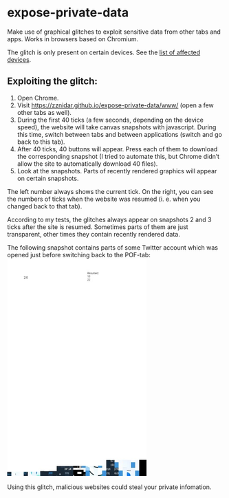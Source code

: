 # expose-private-data
Make use of graphical glitches to exploit sensitive data from other tabs and apps. Works in browsers based on Chromium.

The glitch is only present on certain devices. See the [list of affected devices](https://raw.githubusercontent.com/zznidar/expose-private-data/master/affected-devices).

## Exploiting the glitch:
1.	 Open Chrome.
2.	 Visit https://zznidar.github.io/expose-private-data/www/ (open a few other tabs as well).
3.	 During the first 40 ticks (a few seconds, depending on the device speed), the website will take canvas snapshots with javascript. During this time, switch between tabs and between applications (switch and go back to this tab).
4.	 After 40 ticks, 40 buttons will appear. Press each of them to download the corresponding snapshot (I tried to automate this, but Chrome didn’t allow the site to automatically download 40 files).
5.	 Look at the snapshots. Parts of recently rendered graphics will appear on certain snapshots.


The left number always shows the current tick. On the right, you can see the numbers of ticks when the website was resumed (i. e. when you changed back to that tab).

According to my tests, the glitches always appear on snapshots 2 and 3 ticks after the site is resumed. Sometimes parts of them are just transparent, other times they contain recently rendered data.

The following snapshot contains parts of some Twitter account which was opened just before switching back to the POF-tab:
[![Sample js snapshot contains parts of Twitter](/samples/Graphic%201518884650248%2026%2024_30.jpg)](/samples/Graphic%201518884650248%2026%2024.jpg)

Using this glitch, malicious websites could steal your private infomation.
